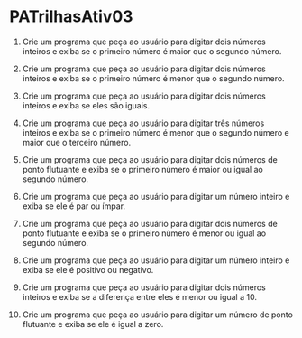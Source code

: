 # PATrilhasAtiv03

1. Crie um programa que peça ao usuário para digitar dois números inteiros e exiba se o primeiro número é maior que o segundo número.  

2. Crie um programa que peça ao usuário para digitar dois números inteiros e exiba se o primeiro número é menor que o segundo número.  

3. Crie um programa que peça ao usuário para digitar dois números inteiros e exiba se eles são iguais.  

4. Crie um programa que peça ao usuário para digitar três números inteiros e exiba se o primeiro número é menor que o segundo número e maior que o terceiro número.  

5. Crie um programa que peça ao usuário para digitar dois números de ponto flutuante e exiba se o primeiro número é maior ou igual ao segundo número.  

6. Crie um programa que peça ao usuário para digitar um número inteiro e exiba se ele é par ou ímpar.  

7. Crie um programa que peça ao usuário para digitar dois números de ponto flutuante e exiba se o primeiro número é menor ou igual ao segundo número.  

8. Crie um programa que peça ao usuário para digitar um número inteiro e exiba se ele é positivo ou negativo.  

9. Crie um programa que peça ao usuário para digitar dois números inteiros e exiba se a diferença entre eles é menor ou igual a 10.  

10. Crie um programa que peça ao usuário para digitar um número de ponto flutuante e exiba se ele é igual a zero.
